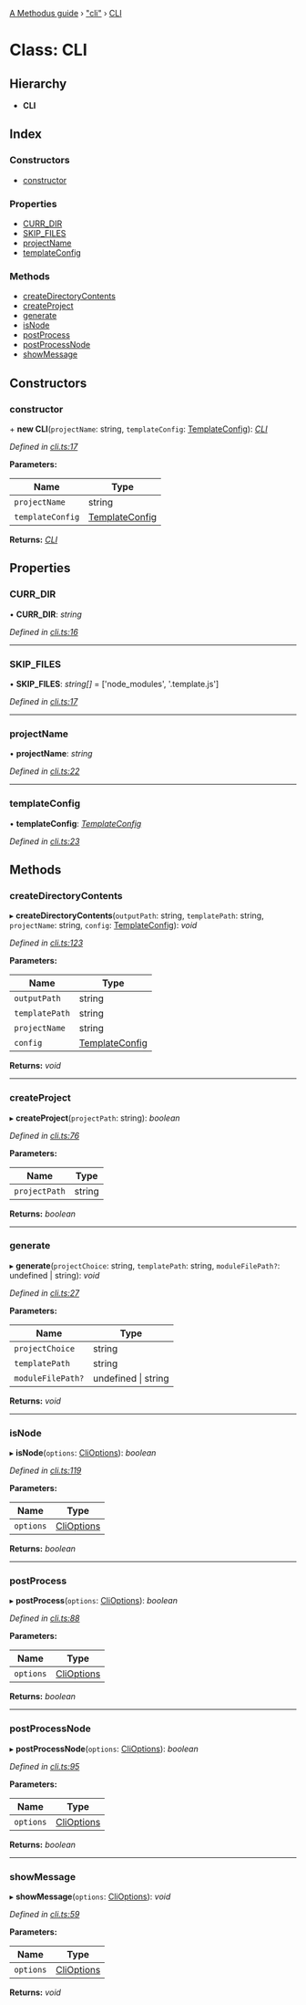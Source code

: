 [A Methodus guide](../README.md) › ["cli"](../modules/_cli_.md) › [CLI](_cli_.cli.md)

# Class: CLI

## Hierarchy

* **CLI**

## Index

### Constructors

* [constructor](_cli_.cli.md#constructor)

### Properties

* [CURR_DIR](_cli_.cli.md#curr_dir)
* [SKIP_FILES](_cli_.cli.md#skip_files)
* [projectName](_cli_.cli.md#projectname)
* [templateConfig](_cli_.cli.md#templateconfig)

### Methods

* [createDirectoryContents](_cli_.cli.md#createdirectorycontents)
* [createProject](_cli_.cli.md#createproject)
* [generate](_cli_.cli.md#generate)
* [isNode](_cli_.cli.md#isnode)
* [postProcess](_cli_.cli.md#postprocess)
* [postProcessNode](_cli_.cli.md#postprocessnode)
* [showMessage](_cli_.cli.md#showmessage)

## Constructors

###  constructor

\+ **new CLI**(`projectName`: string, `templateConfig`: [TemplateConfig](../interfaces/_utils_template_.templateconfig.md)): *[CLI](_cli_.cli.md)*

*Defined in [cli.ts:17](https://github.com/nodulusteam/methodus.dev/blob/3099105/modules/tools/methodus-cli/src/cli.ts#L17)*

**Parameters:**

Name | Type |
------ | ------ |
`projectName` | string |
`templateConfig` | [TemplateConfig](../interfaces/_utils_template_.templateconfig.md) |

**Returns:** *[CLI](_cli_.cli.md)*

## Properties

###  CURR_DIR

• **CURR_DIR**: *string*

*Defined in [cli.ts:16](https://github.com/nodulusteam/methodus.dev/blob/3099105/modules/tools/methodus-cli/src/cli.ts#L16)*

___

###  SKIP_FILES

• **SKIP_FILES**: *string[]* = ['node_modules', '.template.js']

*Defined in [cli.ts:17](https://github.com/nodulusteam/methodus.dev/blob/3099105/modules/tools/methodus-cli/src/cli.ts#L17)*

___

###  projectName

• **projectName**: *string*

*Defined in [cli.ts:22](https://github.com/nodulusteam/methodus.dev/blob/3099105/modules/tools/methodus-cli/src/cli.ts#L22)*

___

###  templateConfig

• **templateConfig**: *[TemplateConfig](../interfaces/_utils_template_.templateconfig.md)*

*Defined in [cli.ts:23](https://github.com/nodulusteam/methodus.dev/blob/3099105/modules/tools/methodus-cli/src/cli.ts#L23)*

## Methods

###  createDirectoryContents

▸ **createDirectoryContents**(`outputPath`: string, `templatePath`: string, `projectName`: string, `config`: [TemplateConfig](../interfaces/_utils_template_.templateconfig.md)): *void*

*Defined in [cli.ts:123](https://github.com/nodulusteam/methodus.dev/blob/3099105/modules/tools/methodus-cli/src/cli.ts#L123)*

**Parameters:**

Name | Type |
------ | ------ |
`outputPath` | string |
`templatePath` | string |
`projectName` | string |
`config` | [TemplateConfig](../interfaces/_utils_template_.templateconfig.md) |

**Returns:** *void*

___

###  createProject

▸ **createProject**(`projectPath`: string): *boolean*

*Defined in [cli.ts:76](https://github.com/nodulusteam/methodus.dev/blob/3099105/modules/tools/methodus-cli/src/cli.ts#L76)*

**Parameters:**

Name | Type |
------ | ------ |
`projectPath` | string |

**Returns:** *boolean*

___

###  generate

▸ **generate**(`projectChoice`: string, `templatePath`: string, `moduleFilePath?`: undefined | string): *void*

*Defined in [cli.ts:27](https://github.com/nodulusteam/methodus.dev/blob/3099105/modules/tools/methodus-cli/src/cli.ts#L27)*

**Parameters:**

Name | Type |
------ | ------ |
`projectChoice` | string |
`templatePath` | string |
`moduleFilePath?` | undefined &#124; string |

**Returns:** *void*

___

###  isNode

▸ **isNode**(`options`: [CliOptions](../interfaces/_utils_template_.clioptions.md)): *boolean*

*Defined in [cli.ts:119](https://github.com/nodulusteam/methodus.dev/blob/3099105/modules/tools/methodus-cli/src/cli.ts#L119)*

**Parameters:**

Name | Type |
------ | ------ |
`options` | [CliOptions](../interfaces/_utils_template_.clioptions.md) |

**Returns:** *boolean*

___

###  postProcess

▸ **postProcess**(`options`: [CliOptions](../interfaces/_utils_template_.clioptions.md)): *boolean*

*Defined in [cli.ts:88](https://github.com/nodulusteam/methodus.dev/blob/3099105/modules/tools/methodus-cli/src/cli.ts#L88)*

**Parameters:**

Name | Type |
------ | ------ |
`options` | [CliOptions](../interfaces/_utils_template_.clioptions.md) |

**Returns:** *boolean*

___

###  postProcessNode

▸ **postProcessNode**(`options`: [CliOptions](../interfaces/_utils_template_.clioptions.md)): *boolean*

*Defined in [cli.ts:95](https://github.com/nodulusteam/methodus.dev/blob/3099105/modules/tools/methodus-cli/src/cli.ts#L95)*

**Parameters:**

Name | Type |
------ | ------ |
`options` | [CliOptions](../interfaces/_utils_template_.clioptions.md) |

**Returns:** *boolean*

___

###  showMessage

▸ **showMessage**(`options`: [CliOptions](../interfaces/_utils_template_.clioptions.md)): *void*

*Defined in [cli.ts:59](https://github.com/nodulusteam/methodus.dev/blob/3099105/modules/tools/methodus-cli/src/cli.ts#L59)*

**Parameters:**

Name | Type |
------ | ------ |
`options` | [CliOptions](../interfaces/_utils_template_.clioptions.md) |

**Returns:** *void*
